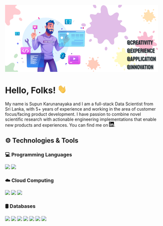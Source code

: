 [![Header](https://github.com/SupunKarunanayaka/SupunKarunanayaka/blob/main/Banner_Readme.jpg "Header")](https://some-url.dev/)

# Hello, Folks! <img src="https://github.com/SupunKarunanayaka/SupunKarunanayaka/blob/main/wave.gif" width="30px">

My name is Supun Karunanayaka and I am a full-stack Data Scientist from Sri Lanka, with 5+ years of experience and working in the area of customer focus/facing product development. I have passion to combine novel scientific research with actionable engineering implementations that enable new products and experiences. You can find me on [![LinkedIn][1.1]][1].

## ⚙️ Technologies & Tools
### 💻 Programming Languages
![](https://img.shields.io/badge/Code-Python-informational?style=plastic&logo=python&logoColor=white&color=2bbc8a)
![](https://img.shields.io/badge/Code-R-informational?style=plastic&logo=R&logoColor=white&color=FFC107)

### ☁️ Cloud Computing
![](https://img.shields.io/badge/Cloud-Azure-informational?style=plastic&logo=microsoft-azure&logoColor=white&color=2196F3)
![](https://img.shields.io/badge/Cloud-GCP-informational?style=plastic&logo=google-cloud&logoColor=white&color=EF5350)
![](https://img.shields.io/badge/Cloud-AWS-informational?style=plastic&logo=amazon-aws&logoColor=white&color=2bbc8a)

### 🛢️ Databases
![](https://img.shields.io/badge/SQL-MSSQL-informational?style=plastic&logo=microsoft-sql-server&logoColor=white&color=CC2927)
![](https://img.shields.io/badge/SQL-MySQL-informational?style=plastic&logo=mysql&logoColor=white&color=4479A1)
![](https://img.shields.io/badge/SQL-Oracle-informational?style=plastic&logo=oracle&logoColor=white&color=F80000)
![](https://img.shields.io/badge/SQL-PostgreSQL-informational?style=plastic&logo=postgresql&logoColor=white&color=336791)
![](https://img.shields.io/badge/NoSQL-MongoDB-informational?style=plastic&logo=mongodb&logoColor=white&color=47A248)
![](https://img.shields.io/badge/NoSQL-Cassandra-informational?style=plastic&logo=apache-cassandra&logoColor=white&color=1287B1)
![](https://img.shields.io/badge/NoSQL-HBase-informational?style=plastic&logo=apache&logoColor=white&color=D22128)

<!--
**SupunKarunanayaka/SupunKarunanayaka** is a ✨ _special_ ✨ repository because its `README.md` (this file) appears on your GitHub profile.

Here are some ideas to get you started:

- 🔭 I’m currently working on ...
- 🌱 I’m currently learning ...
- 👯 I’m looking to collaborate on ...
- 🤔 I’m looking for help with ...
- 💬 Ask me about ...
- 📫 How to reach me: ...
- 😄 Pronouns: ...
- ⚡ Fun fact: ...
-->

<!-- icons without padding -->

[1.1]: https://github.com/SupunKarunanayaka/SupunKarunanayaka/blob/main/LinkedIn.png (Linkedin icon)

<!-- links to your social media accounts -->

[1]: www.linkedin.com/in/supunkarunanayaka
